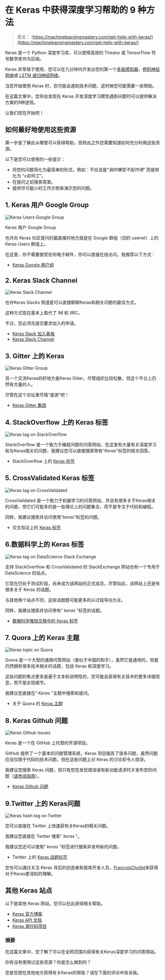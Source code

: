 # 在 Keras 中获得深度学习帮助的 9 种方法

> 原文： [https://machinelearningmastery.com/get-help-with-keras/](https://machinelearningmastery.com/get-help-with-keras/)

Keras 是一个 Python 深度学习库，可以使用高效的 Theano 或 TensorFlow 符号数学库作为后端。

Keras 非常易于使用，您可以在几分钟内开发出您的第一个[多层感知器](http://machinelearningmastery.com/tutorial-first-neural-network-python-keras/)，[卷积神经网络](http://machinelearningmastery.com/handwritten-digit-recognition-using-convolutional-neural-networks-python-keras/)或 [LSTM 递归神经网络](http://machinelearningmastery.com/time-series-prediction-lstm-recurrent-neural-networks-python-keras/)。

当您开始使用 Keras 时，您可能会遇到技术问题，这时候您可能需要一些帮助。

在这篇文章中，您将会发现在 Keras 开发深度学习模型遇到问题时可以提供解决方案的9种途径。

让我们现在开始吧！

## 如何最好地使用这些资源

第一步是了解此从哪里可以获得帮助，但除此之外您需要知道如何充分利用这些资源。

以下是您可以使用的一些提示：

*   将您的问题简化为最简单的形式，例如：不应该是“_我的模型不起作用_” 而是转化为 “_x如何工_”。
*   在提问之前搜索答案。
*   提供尽可能小的工作示例来演示您的问题。

## 1\. Keras 用户 Google Group

![Keras Users Google Group](img/1370ade3cc9bd5feb94a1be0c1c87369.png)

Keras 用户 Google Group

也许向 Keras 社区提问的最直接的地方就是在 Google 群组（旧的 usenet）上的 Keras Users 群组上。

在这里，你不需要接受任何电子邮件，你可以直接在线访问，我推荐以下方式：

*   [Keras Google 用户组](https://groups.google.com/forum/#!forum/keras-users)

## 2\. Keras Slack Channel

![Keras Slack Channel](img/07aad7228d9e13432d15e81820ae2199.png)


也许Keras Slacks 频道是可以直接聊聊Keras和相关问题的最佳方式。

这种方式现在基本上取代了 IM 和 IIRC。

不过，您必须先提交要求加入的申请。

*   [Keras Slack 加入表格](https://keras-slack-autojoin.herokuapp.com/)
*   [Keras Slack Channel](https://kerasteam.slack.com/)

## 3\. Gitter 上的 Keras

![Keras Gitter Group](img/95f6701c22073478af5f7e8f88aaf8b5.png)



另一个交流Keras的好地方是Keras Giiter，尽管组织比较松散，但这个平台上仍然有大量的人。

尽管在这个论坛里尽情“遨游”吧！

*   [Keras Gitter 集团](https://gitter.im/Keras-io/Lobby#)

## 4\. StackOverflow 上的 Keras 标签

![Keras tag on StackOverflow](img/30e6e1be6cd09de3ce9d725b9ca33188.png)


StackOverflow 是一个致力于编程问题的问答网站，在这里有大量有关深度学习和与Keras相关的问题，我建议您可以直接搜索带有“_Keras_”标签的相关回答。

*   StackOverflow 上的 [Keras 标签](https://stackoverflow.com/questions/tagged/keras)

## 5. CrossValidated Keras 标签

![Keras tag on CrossValidated](img/6074ebf72c384434cedd2411d8a7f962.png)


CrossValidated 是一个致力于机器学习的问答网站，并且有很多关于Keras相关的问题，但它们可能多的是一些理论上的问题集合，而不是专注于代码和编程。

同样，我建议搜索并访问使用“_keras_”标签的问题。

*   交叉验证上的 [Keras 标签](https://stats.stackexchange.com/questions/tagged/keras)

## 6.数据科学上的 Keras 标签

![Keras tag on DataScience Stack Exchange](img/e0d34ef7b223c8edb1e2ec490aa2c563.png)


支持 StackOverflow 和 CrossValidated 的 StackExchange 网站也有一个专用于 DataScience 的站点。

它现在仍处于测试阶段，尚未成为该网站的正式成员，尽管如此，该网站上还是有很多关于 Keras 的话题。

与其他两个站点不同，这些话题题可能更多的以过程导向为主。

同样，我建议搜索并访问带有“ _keras_ ”标签的话题。

*   [数据科学堆栈交换中的 Keras 标签](https://datascience.stackexchange.com/questions/tagged/keras)

## 7\. Quora 上的 Keras 主题

![Keras topic on Quora](img/1f56d629c36a38157a077936baca1aee.png)


Quora 是一个大型的通用问答网站（类似于中国的知乎），虽然它是通用的，但是仍然拥有很多技术相关的话题，包括 Keras 和深度学习。

这些问题的焦点更多是基于文本和说明性的，您可能会获得有关技术的更多详细信息，而不是实现细节。

我建议您直接在“ _Keras_ ”主题中搜索和提问。

*   关于 Quora 的 [Keras 主题](https://www.quora.com/topic/Keras)

## 8\. Keras Github 问题

![Keras Github Issues](img/f1e85b455ad088df5051e012c2c57db8.png)


Keras 是一个在 GitHub 上托管的开源项目。

GitHub 提供了一个基本的问题管理系统，Keras 项目报告了很多问题，虽然问题应该仅限于代码的技术问题，但在这些问题上对 Keras 的讨论却令人惊讶。

我建议您搜索 Keras 问题，但只有您在发现错误或有新功能请求时才发布您的问题（[请参阅指南](https://github.com/fchollet/keras/blob/master/CONTRIBUTING.md)）。

*   [Keras Github 问题](https://github.com/fchollet/keras/issues)

## 9\.Twitter 上的 Keras问题

![Keras hash tag on Twitter](img/dcf7adb1cfb7d2e4d2acfe7acb62f171.png)


您可以直接在 Twitter 上快速获有关Keras的相关问题。

我建议您直接在 Twitter 搜索“ _keras_ ”。

我建议您还可以使用“ _keras_ ”标签进行搜索并发布新的问题。

*   Twitter 上的 [Keras 话题标签](https://twitter.com/hashtag/keras)

您也可以通过关注 Keras 背后的创造者和首席开发人员，[FrançoisChollet](https://twitter.com/fchollet)来获得对于Keras更深刻的理解。

## 其他 Keras 站点

以下是其他 Keras 网站，您可以在此获得相关帮助。

*   [Keras 官方博客](https://blog.keras.io/)
*   [Keras API 文档](https://keras.io/)
*   [Keras 源代码项目](https://github.com/fchollet/keras)

### 摘要

在这篇文章中，您了解了可以在全网范围内获得有关Keras深度学习的问答网站。

你有没有使用过这些资源？你是怎么做到的？

您是否想在其他地方获得有关Keras的帮助？请在下面的评论中告诉我。
